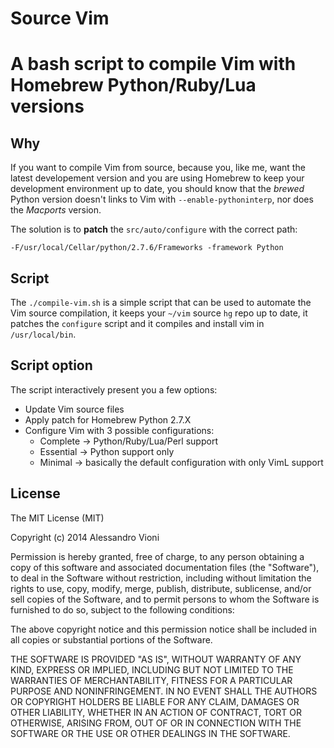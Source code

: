 Source Vim
==========

# A bash script to compile Vim with Homebrew Python/Ruby/Lua versions

## Why

If you want to compile Vim from source, because you, like me, want the latest developement version and you are using Homebrew to keep your development environment up to date, you should know that the _brewed_ Python version doesn't links to Vim with `--enable-pythoninterp`, nor does the _Macports_ version.

The solution is to **patch** the `src/auto/configure` with the correct path:

`-F/usr/local/Cellar/python/2.7.6/Frameworks -framework Python`

## Script

The `./compile-vim.sh` is a simple script that can be used to automate the Vim source compilation, it keeps your `~/vim` source `hg` repo up to date, it patches the `configure` script and it compiles and install vim in `/usr/local/bin`.

## Script option

The script interactively present you a few options:

- Update Vim source files
- Apply patch for Homebrew Python 2.7.X
- Configure Vim with 3 possible configurations:
	- Complete -> Python/Ruby/Lua/Perl support
	- Essential -> Python support only
	- Minimal -> basically the default configuration with only VimL support

## License

The MIT License (MIT)

Copyright (c) 2014 Alessandro Vioni

Permission is hereby granted, free of charge, to any person obtaining a copy of
this software and associated documentation files (the "Software"), to deal in
the Software without restriction, including without limitation the rights to
use, copy, modify, merge, publish, distribute, sublicense, and/or sell copies of
the Software, and to permit persons to whom the Software is furnished to do so,
subject to the following conditions:

The above copyright notice and this permission notice shall be included in all
copies or substantial portions of the Software.

THE SOFTWARE IS PROVIDED "AS IS", WITHOUT WARRANTY OF ANY KIND, EXPRESS OR
IMPLIED, INCLUDING BUT NOT LIMITED TO THE WARRANTIES OF MERCHANTABILITY, FITNESS
FOR A PARTICULAR PURPOSE AND NONINFRINGEMENT. IN NO EVENT SHALL THE AUTHORS OR
COPYRIGHT HOLDERS BE LIABLE FOR ANY CLAIM, DAMAGES OR OTHER LIABILITY, WHETHER
IN AN ACTION OF CONTRACT, TORT OR OTHERWISE, ARISING FROM, OUT OF OR IN
CONNECTION WITH THE SOFTWARE OR THE USE OR OTHER DEALINGS IN THE SOFTWARE.
